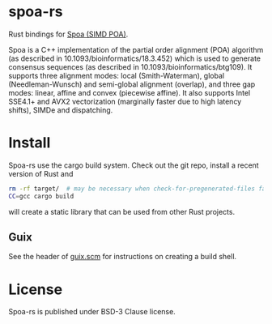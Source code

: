 # spoa-rs

Rust bindings for [Spoa (SIMD POA)](https://github.com/rvaser/spoa/).

Spoa is a C++ implementation of the partial order alignment (POA) algorithm (as described in 10.1093/bioinformatics/18.3.452) which is used to generate consensus sequences (as described in 10.1093/bioinformatics/btg109). It supports three alignment modes: local (Smith-Waterman), global (Needleman-Wunsch) and semi-global alignment (overlap), and three gap modes: linear, affine and convex (piecewise affine). It also supports Intel SSE4.1+ and AVX2 vectorization (marginally faster due to high latency shifts), SIMDe and dispatching.

# Install

Spoa-rs use the cargo build system. Check out the git repo, install a recent version of Rust and

```sh
rm -rf target/  # may be necessary when check-for-pregenerated-files fails
CC=gcc cargo build
```

will create a static library that can be used from other Rust projects.

## Guix

See the header of [guix.scm](./guix.scm) for instructions on creating a build shell.

# License

Spoa-rs is published under BSD-3 Clause license.
